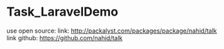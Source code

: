 # Task_LaravelDemo
use open source: link: http://packalyst.com/packages/package/nahid/talk
 link github: https://github.com/nahid/talk